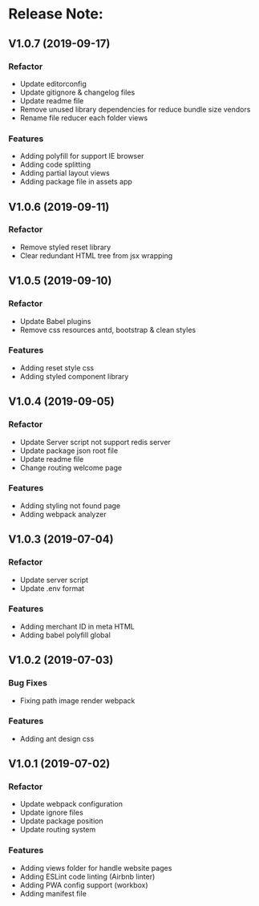 # Release Note:    

## V1.0.7 (2019-09-17)

### Refactor
* Update editorconfig
* Update gitignore & changelog files    
* Update readme file
* Remove unused library dependencies for reduce bundle size vendors
* Rename file reducer each folder views

### Features
* Adding polyfill for support IE browser
* Adding code splitting
* Adding partial layout views
* Adding package file in assets app
    
## V1.0.6 (2019-09-11)

### Refactor
* Remove styled reset library
* Clear redundant HTML tree from jsx wrapping
    
## V1.0.5 (2019-09-10)

### Refactor
* Update Babel plugins
* Remove css resources antd, bootstrap & clean styles

### Features
* Adding reset style css
* Adding styled component library

## V1.0.4 (2019-09-05)    

### Refactor
* Update Server script not support redis server
* Update package json root file
* Update readme file
* Change routing welcome page    

### Features
* Adding styling not found page
* Adding webpack analyzer

## V1.0.3 (2019-07-04)    

### Refactor
* Update server script
* Update .env format

### Features
* Adding merchant ID in meta HTML
* Adding babel polyfill global

## V1.0.2 (2019-07-03)

### Bug Fixes
* Fixing path image render webpack

### Features
* Adding ant design css

## V1.0.1 (2019-07-02)

### Refactor
* Update webpack configuration
* Update ignore files    
* Update package position    
* Update routing system

### Features
* Adding views folder for handle website pages
* Adding ESLint code linting (Airbnb linter)
* Adding PWA config support (workbox)
* Adding manifest file
    